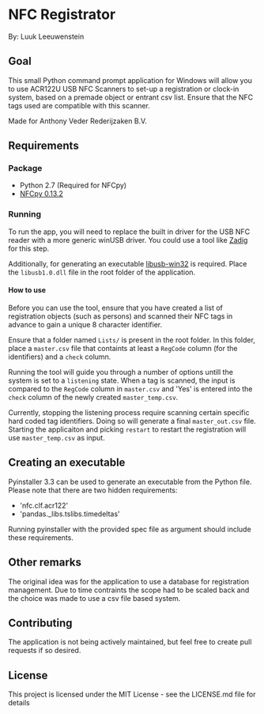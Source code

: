 # NFC Registrator
By: Luuk Leeuwenstein

## Goal
This small Python command prompt application for Windows will allow you to use ACR122U USB NFC Scanners to set-up a registration or clock-in system, based on a premade object or entrant csv list. Ensure that the NFC tags used are compatible with this scanner. 

Made for Anthony Veder Rederijzaken B.V.

## Requirements
### Package
* Python 2.7 (Required for NFCpy)
* [NFCpy 0.13.2](https://nfcpy.readthedocs.io/en/latest/)

### Running
To run the app, you will need to replace the built in driver for the USB NFC reader with a more generic winUSB driver. You could use a tool like [Zadig](http://zadig.akeo.ie/) for this step. 

Additionally, for generating an executable [libusb-win32](https://sourceforge.net/projects/libusb-win32/) is required. Place the `libusb1.0.dll` file in the root folder of the application. 

#### How to use
Before you can use the tool, ensure that you have created a list of registration objects (such as persons) and scanned their NFC tags in advance to gain a unique 8 character identifier. 

Ensure that a folder named `Lists/` is present in the root folder. In this folder, place a `master.csv` file that containts at least a `RegCode` column (for the identifiers) and a `check` column.   

Running the tool will guide you through a number of options untill the system is set to a `listening` state. When a tag is scanned, the input is compared to the `RegCode` column in `master.csv` and 'Yes' is entered into the `check` column of the newly created `master_temp.csv`. 

Currently, stopping the listening process require scanning certain specific hard coded tag identifiers. Doing so will generate a final `master_out.csv` file. Starting the applicaiton and picking `restart` to restart the registration will use `master_temp.csv` as input. 

## Creating an executable
Pyinstaller 3.3 can be used to generate an executable from the Python file. Please note that there are two hidden requirements:

* 'nfc.clf.acr122'
* 'pandas._libs.tslibs.timedeltas'

Running pyinstaller with the provided spec file as argument should include these requirements.

## Other remarks
The original idea was for the application to use a database for registration management. Due to time contraints the scope had to be scaled back and the choice was made to use a csv file based system.

## Contributing
The application is not being actively maintained, but feel free to create pull requests if so desired.

## License
This project is licensed under the MIT License - see the LICENSE.md file for details